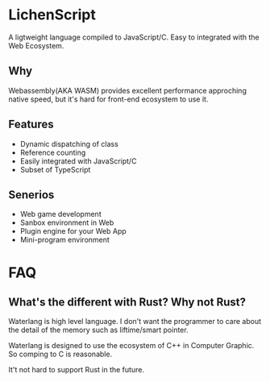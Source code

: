 
# LichenScript

A ligtweight language compiled to JavaScript/C.
Easy to integrated with the Web Ecosystem.

## Why

Webassembly(AKA WASM) provides excellent performance approching native speed, but it's hard for front-end ecosystem to use it.
## Features

- Dynamic dispatching of class
- Reference counting
- Easily integrated with JavaScript/C
- Subset of TypeScript


## Senerios

- Web game development
- Sanbox environment in Web
- Plugin engine for your Web App
- Mini-program environment

# FAQ

## What's the different with Rust? Why not Rust?

Waterlang is high level language.
I don't want the programmer to care about the detail
of the memory such as liftime/smart pointer.

Waterlang is designed to use the ecosystem of C++ in
Computer Graphic. So comping to C is reasonable.

It't not hard to support Rust in the future.
